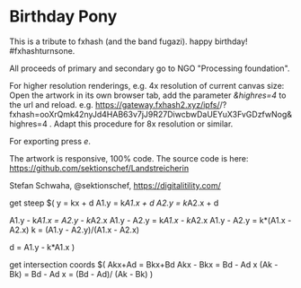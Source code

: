 # Birthday Pony

This is a tribute to fxhash (and the band fugazi). happy birthday! #fxhashturnsone.

All proceeds of primary and secondary go to NGO "Processing foundation".

For higher resolution renderings, e.g. 4x resolution of current canvas size: Open the artwork in its own browser tab, add the parameter *&highres=4* to the url and reload. e.g. https://gateway.fxhash2.xyz/ipfs/<something>/?fxhash=ooXrQmk42nyJd4HAB63v7jJ9R27DiwcbwDaUEYuX3FvGDzfwNog&highres=4 . Adapt this procedure for 8x resolution or similar.

For exporting press *e*.

The artwork is responsive, 100% code.
The source code is here: https://github.com/sektionschef/Landstreicherin 

Stefan Schwaha, @sektionschef, https://digitalitility.com/


get steep
$(
y = kx + d
  A1.y = k*A1.x + d
  A2.y = k*A2.x + d

  A1.y - k*A1.x = A2.y - k*A2.x
  A1.y - A2.y = k*A1.x  - k*A2.x
  A1.y - A2.y = k*(A1.x  - A2.x)
  k = (A1.y - A2.y)/(A1.x  - A2.x)

  d = A1.y - k*A1.x
)

get intersection coords
$(
Akx+Ad = Bkx+Bd 
  Akx - Bkx = Bd - Ad
  x (Ak - Bk) = Bd - Ad
  x = (Bd - Ad)/ (Ak - Bk)
)